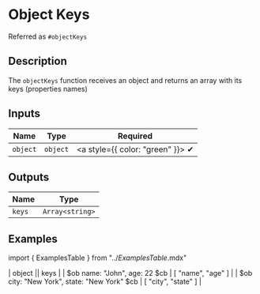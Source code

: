 # Object Keys
Referred as `#objectKeys`

## Description
The `objectKeys` function receives an object and returns an array with its keys (properties names)

## Inputs
| Name | Type | Required
|------|------|:-----:|
| `object` | `object` | <a style={{ color: "green" }}> ✔ </a>


## Outputs
| Name | Type |
|------|------|
| `keys` | `Array<string>` |


## Examples

import { ExamplesTable } from "../_ExamplesTable_.mdx"

<ExamplesTable>
| object || keys |
| $ob name: "John", age: 22 $cb | [ "name", "age" ] |
| $ob city: "New York", state: "New York"  $cb | [ "city", "state" ] |
</ExamplesTable>
